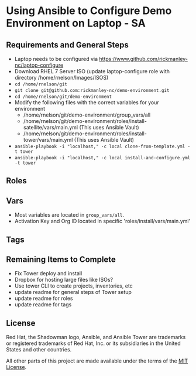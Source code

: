 # Using Ansible to Configure Demo Environment on Laptop - SA

## Requirements and General Steps
- Laptop needs to be configured via https://www.github.com/rickmanley-nc/laptop-configure
- Download RHEL 7 Server ISO (update laptop-configure role with directory /home/rnelson/Images/ISOS)
- `cd /home/rnelson/git`
- `git clone git@github.com:rickmanley-nc/demo-environment.git`
- `cd /home/rnelson/git/demo-environment`
- Modify the following files with the correct variables for your environment
  - /home/rnelson/git/demo-environment/group_vars/all
  - /home/rnelson/git/demo-environment/roles/install-satellite/vars/main.yml (This uses Ansible Vault)
  - /home/rnelson/git/demo-environment/roles/install-tower/vars/main.yml (This uses Ansible Vault)
- `ansible-playbook -i "localhost," -c local clone-from-template.yml -t tower`
- `ansible-playbook -i "localhost," -c local install-and-configure.yml -t tower`


## Roles


## Vars

- Most variables are located in `group_vars/all`.
- Activation Key and Org ID located in specific 'roles/install/vars/main.yml'

## Tags


## Remaining Items to Complete

- Fix Tower deploy and install
- Dropbox for hosting large files like ISOs?
- Use tower CLI to create projects, inventories, etc
- update readme for general steps of Tower setup
- update readme for roles
- update readme for tags

## License

Red Hat, the Shadowman logo, Ansible, and Ansible Tower are trademarks or registered trademarks of Red Hat, Inc. or its subsidiaries in the United States and other countries.

All other parts of this project are made available under the terms of the [MIT License](LICENSE).
